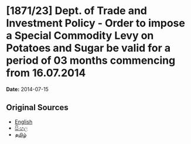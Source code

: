 # [1871/23] Dept. of Trade and Investment Policy - Order to impose a Special Commodity Levy on Potatoes and Sugar be valid for a period of 03 months commencing from 16.07.2014

**Date:** 2014-07-15

## Original Sources

- [English](https://documents.gov.lk/view/extra-gazettes/2014/7/1871-23_E.pdf)
- [සිංහල](https://documents.gov.lk/view/extra-gazettes/2014/7/1871-23_S.pdf)
- [தமிழ்](https://documents.gov.lk/view/extra-gazettes/2014/7/1871-23_T.pdf)
